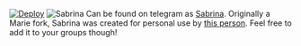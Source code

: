 [![Deploy](https://www.herokucdn.com/deploy/button.svg)](https://heroku.com/deploy?template=https://github.com/Baby-Original/Sabrina)
![Sabrina](https://telegra.ph/file/20a5cd2beb57a2378ba43.jpg)
Can be found on telegram as [Sabrina](https://t.me/SabrinaRobot).
Originally a Marie fork, Sabrina was created for personal use by [this person](https://t.me/Baby_xD). Feel free to add it to your groups though!





